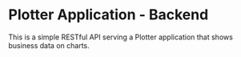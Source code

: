 # Plotter Application - Backend
This is a simple RESTful API serving a Plotter application that shows business data on charts.